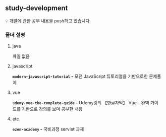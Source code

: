 ## study-development

💡 개발에 관한 공부 내용을 push하고 있습니다.

### 폴더 설명

1. java
    
    파일 없음
    
2. javascript
    
    **`modern-javascript-tutorial` -** 모던 JavaScript 튜토리얼을 기반으로한 문제풀이

 3. vue

    **`udemy-vue-the-complete-guide` -** Udemy강의 【한글자막】 Vue - 완벽 가이드를 기반으로 강의를 보며 공부한 내용

1. etc
    
    **`ezen-academy` -** 국비과정 servlet 과제